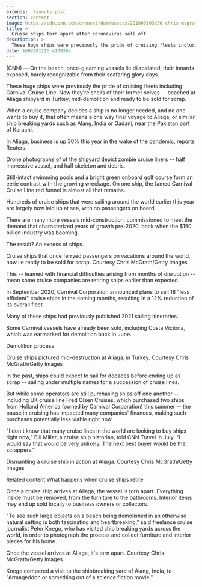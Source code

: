 ```yaml
--- 
extends: _layouts.post 
section: content 
image: https://cdn.cnn.com/cnnnext/dam/assets/201006103250-chris-mcgrathgetty-images-aliaga-shipyard-16-super-tease.jpg 
title: > 
  Cruise ships torn apart after coronavirus sell off 
description: > 
  These huge ships were previously the pride of cruising fleets including Carnival Cruise Line.Courtesy Chris McGrath/Getty ImagesThis -- teamed with financial difficulties arising from months of disruption -- mean some cruise companies are retiring ships earlier than expected.In September 2020, Carnival Corporation announced plans to sell 18 "less efficient" cruise ships in the coming months, resulting in a 12% reduction of its overall fleet.Courtesy Chris McGrath/Getty ImagesRelated content What happens when cruise ships retireOnce a cruise ship arrives at Aliaga, the vessel is torn apart.Courtesy Chris McGrath/Getty ImagesKnego compared a visit to the shipbreaking yard of Alang, India, to "Armageddon or something out of a science fiction movie." 
date: 1602281216.4100385 
--- 
```

(CNN) — On the beach, once-gleaming vessels lie dilapidated, their innards exposed, barely recognizable from their seafaring glory days.

These huge ships were previously the pride of cruising fleets including Carnival Cruise Line. Now they're shells of their former selves -- beached at Aliaga shipyard in Turkey, mid-demolition and ready to be sold for scrap.

When a cruise company decides a ship is no longer needed, and no one wants to buy it, that often means a one way final voyage to Aliaga, or similar ship breaking yards such as Alang, India or Gadani, near the Pakistan port of Karachi.

In Aliaga, business is up 30% this year in the wake of the pandemic, reports Reuters.

Drone photographs of of the shipyard depict zombie cruise liners -- half impressive vessel, and half skeleton and debris.

Still-intact swimming pools and a bright green onboard golf course form an eerie contrast with the growing wreckage. On one ship, the famed Carnival Cruise Line red funnel is almost all that remains.

Hundreds of cruise ships that were sailing around the world earlier this year are largely now laid up at sea, with no passengers on board.

There are many more vessels mid-construction, commissioned to meet the demand that characterized years of growth pre-2020, back when the $150 billion industry was booming.

The result? An excess of ships.

Cruise ships that once ferryed passengers on vacations around the world, now lie ready to be sold for scrap. Courtesy Chris McGrath/Getty Images

This -- teamed with financial difficulties arising from months of disruption -- mean some cruise companies are retiring ships earlier than expected.

In September 2020, Carnival Corporation announced plans to sell 18 "less efficient" cruise ships in the coming months, resulting in a 12% reduction of its overall fleet.

Many of these ships had previously published 2021 sailing itineraries.

Some Carnival vessels have already been sold, including Costa Victoria, which was earmarked for demolition back in June.

Demolition process

Cruise ships pictured mid-destruction at Aliaga, in Turkey. Courtesy Chris McGrath/Getty Images

In the past, ships could expect to sail for decades before ending up as scrap -- sailing under multiple names for a succession of cruise lines.

But while some operators are still purchasing ships off one another -- including UK cruise line Fred Olsen Cruises, which purchased two ships from Holland America (owned by Carnival Corporation) this summer -- the pause in cruising has impacted many companies' finances, making such purchases potentially less viable right now.

"I don't know that many cruise lines in the world are looking to buy ships right now," Bill Miller, a cruise ship historian, told CNN Travel in July. "I would say that would be very unlikely. The next best buyer would be the scrappers."

Dismantling a cruise ship in action at Aliaga. Courtesy Chris McGrath/Getty Images

Related content What happens when cruise ships retire

Once a cruise ship arrives at Aliaga, the vessel is torn apart. Everything inside must be removed, from the furniture to the bathrooms. Interior items may end up sold locally to business owners or collectors.

"To see such large objects on a beach being demolished in an otherwise natural setting is both fascinating and heartbreaking," said freelance cruise journalist Peter Knego, who has visited ship breaking yards across the world, in order to photograph the process and collect furniture and interior pieces for his home.

Once the vessel arrives at Aliaga, it's torn apart. Courtesy Chris McGrath/Getty Images

Knego compared a visit to the shipbreaking yard of Alang, India, to "Armageddon or something out of a science fiction movie."